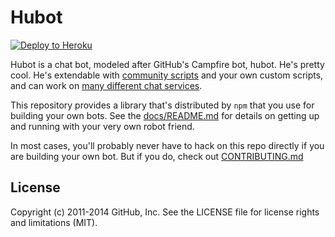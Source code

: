 # Hubot

[![Deploy to Heroku](http://cl.ly/image/0X0b0k062m2Q/deploy-button.png)](http://debut-dev.herokuapp.com/templates?json=https://github.com/JackCA/hubot)

Hubot is a chat bot, modeled after GitHub's Campfire bot, hubot. He's pretty
cool. He's extendable with
[community scripts](https://github.com/github/hubot-scripts) and your own custom
scripts, and can work on [many different chat services](docs/adapters.md).

This repository provides a library that's distributed by `npm` that you
use for building your own bots.  See the [docs/README.md](docs/README.md)
for details on getting up and running with your very own robot friend.

In most cases, you'll probably never have to hack on this repo directly if you
are building your own bot. But if you do, check out [CONTRIBUTING.md](CONTRIBUTING.md)

## License

Copyright (c) 2011-2014 GitHub, Inc. See the LICENSE file for license rights and
limitations (MIT).
